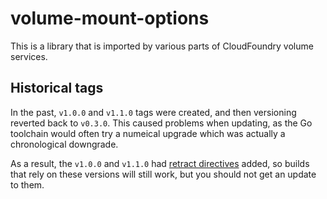 # volume-mount-options

This is a library that is imported by various parts of CloudFoundry volume services.

## Historical tags

In the past, `v1.0.0` and `v1.1.0` tags were created, and then versioning reverted back to `v0.3.0`.
This caused problems when updating, as the Go toolchain would often try a numeical upgrade which
was actually a chronological downgrade.

As a result, the `v1.0.0` and `v1.1.0` had [retract directives](https://go.dev/ref/mod#go-mod-file-retract)
added, so builds that rely on these versions will still work, but you should not get an update to them.

